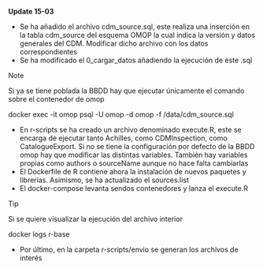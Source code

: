 **Update 15-03**

- Se ha añadido el archivo cdm_source.sql, este realiza una inserción en la tabla cdm_source del esquema OMOP la cual indica la versión y datos generales del CDM. Modificar dicho archivo con los datos correspondientes
- Se ha modificado el 0_cargar_datos añadiendo la ejecución de este .sql
> [!NOTE]
> Si ya se tiene poblada la BBDD hay que ejecutar únicamente el comando sobre el contenedor de omop
>
> docker exec -it omop psql -U omop -d omop -f /data/cdm_source.sql

- En r-scripts se ha creado un archivo denominado execute.R, este se encarga de ejecutar tanto Achilles, como CDMInspection, como CatalogueExport. Si no se tiene la configuración por defecto de la BBDD omop hay que modificar las distintas variables. También hay variables propias como authors o sourceName aunque no hace falta cambiarlas
- El Dockerfile de R contiene ahora la instalación de nuevos paquetes y librerías. Asimismo, se ha actualizado el sources.list
- El docker-compose levanta sendos contenedores y lanza el execute.R
> [!TIP]
> Si se quiere visualizar la ejecución del archivo interior
> 
> docker logs r-base
- Por último, en la carpeta r-scripts/envio se generan los archivos de interés



